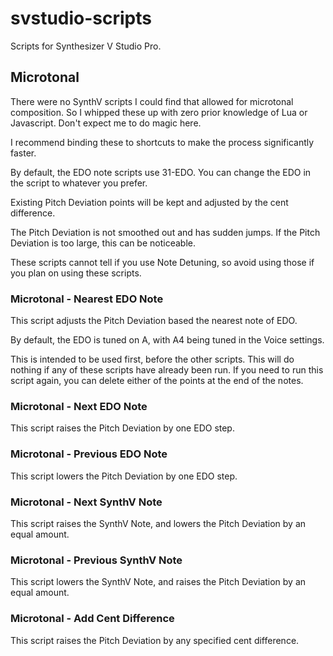# svstudio-scripts
 
Scripts for Synthesizer V Studio Pro.

## Microtonal

There were no SynthV scripts I could find that allowed for microtonal composition. So I whipped these up with zero prior knowledge of Lua or Javascript. Don't expect me to do magic here.

I recommend binding these to shortcuts to make the process significantly faster.

By default, the EDO note scripts use 31-EDO. You can change the EDO in the script to whatever you prefer.

Existing Pitch Deviation points will be kept and adjusted by the cent difference.

The Pitch Deviation is not smoothed out and has sudden jumps. If the Pitch Deviation is too large, this can be noticeable.

These scripts cannot tell if you use Note Detuning, so avoid using those if you plan on using these scripts.

### Microtonal - Nearest EDO Note

This script adjusts the Pitch Deviation based the nearest note of EDO.

By default, the EDO is tuned on A, with A4 being tuned in the Voice settings.

This is intended to be used first, before the other scripts. This will do nothing if any of these scripts have already been run. If you need to run this script again, you can delete either of the points at the end of the notes.

### Microtonal - Next EDO Note

This script raises the Pitch Deviation by one EDO step.

### Microtonal - Previous EDO Note

This script lowers the Pitch Deviation by one EDO step.

### Microtonal - Next SynthV Note

This script raises the SynthV Note, and lowers the Pitch Deviation by an equal amount.

### Microtonal - Previous SynthV Note

This script lowers the SynthV Note, and raises the Pitch Deviation by an equal amount.

### Microtonal - Add Cent Difference

This script raises the Pitch Deviation by any specified cent difference.
